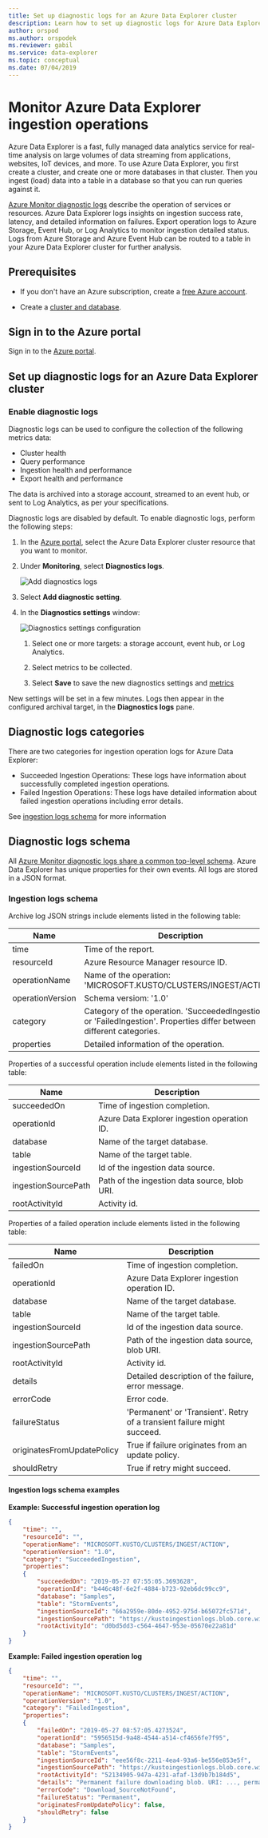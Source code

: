 ```yaml
---
title: Set up diagnostic logs for an Azure Data Explorer cluster
description: Learn how to set up diagnostic logs for Azure Data Explorer to monitor ingestion operations.
author: orspod
ms.author: orspodek
ms.reviewer: gabil
ms.service: data-explorer
ms.topic: conceptual
ms.date: 07/04/2019
---
```


# Monitor Azure Data Explorer ingestion operations

Azure Data Explorer is a fast, fully managed data analytics service for real-time analysis on large volumes of data streaming from applications, websites, IoT devices, and more. To use Azure Data Explorer, you first create a cluster, and create one or more databases in that cluster. Then you ingest (load) data into a table in a database so that you can run queries against it. 

[Azure Monitor diagnostic logs](/azure/azure-monitor/platform/diagnostic-logs-overview) describe the operation of services or resources. Azure Data Explorer logs insights on ingestion success rate, latency, and detailed information on failures. Export operation logs to Azure Storage, Event Hub, or Log Analytics to monitor ingestion detailed status. Logs from Azure Storage and Azure Event Hub can be routed to a table in your Azure Data Explorer cluster for further analysis.

## Prerequisites

* If you don't have an Azure subscription, create a [free Azure account](https://azure.microsoft.com/free/).

* Create a [cluster and database](create-cluster-database-portal.md).

## Sign in to the Azure portal

Sign in to the [Azure portal](https://portal.azure.com/).

## Set up diagnostic logs for an Azure Data Explorer cluster

### Enable diagnostic logs

Diagnostic logs can be used to configure the collection of the following metrics data:
* Cluster health
* Query performance
* Ingestion health and performance
* Export health and performance  

The data is archived into a storage account, streamed to an event hub, or sent to Log Analytics, as per your specifications.

Diagnostic logs are disabled by default. To enable diagnostic logs, perform the following steps:

1. In the [Azure portal](https://portal.azure.com), select the Azure Data Explorer cluster resource that you want to monitor.

1. Under **Monitoring**, select **Diagnostics logs**.
  
    ![Add diagnostics logs](media/using-diagnostic-logs/add-diagnostic-logs.PNG)

1. Select **Add diagnostic setting**.

1. In the **Diagnostics settings** window:
 
    ![Diagnostics settings configuration](media/using-diagnostic-logs/configure-diagnostics-settings.PNG)

    1. Select one or more targets: a storage account, event hub, or Log Analytics.
    
    1. Select metrics to be collected.
    
    1. Select **Save** to save the new diagnostics settings and [metrics](using-metrics.md)

New settings will be set in a few minutes. Logs then appear in the configured archival target, in the **Diagnostics logs** pane.

## Diagnostic logs categories

There are two categories for ingestion operation logs for Azure Data Explorer:

* Succeeded Ingestion Operations: These logs have information about successfully completed ingestion operations.
* Failed Ingestion Operations: These logs have detailed information about failed ingestion operations including error details. 

See [ingestion logs schema](#ingestion-logs-schema) for more information

## Diagnostic logs schema

All [Azure Monitor diagnostic logs share a common top-level schema](/azure/azure-monitor/platform/diagnostic-logs-schema). Azure Data Explorer has unique properties for their own events. All logs are stored in a JSON format.

### Ingestion logs schema

Archive log JSON strings include elements listed in the following table:

|Name               |Description
|---                |---
|time               |Time of the report.
|resourceId         |Azure Resource Manager resource ID.
|operationName      |Name of the operation: 'MICROSOFT.KUSTO/CLUSTERS/INGEST/ACTION'.
|operationVersion   |Schema versiom: '1.0' 
|category           |Category of the operation. 'SucceededIngestion' or 'FailedIngestion'. Properties differ between different categories.
|properties         |Detailed information of the operation.

Properties of a successful operation include elements listed in the following table:

|Name               |Description
|---                |---
|succeededOn        |Time of ingestion completion.
|operationId        |Azure Data Explorer ingestion operation ID.
|database           |Name of the target database.
|table              |Name of the target table.
|ingestionSourceId  |Id of the ingestion data source.
|ingestionSourcePath|Path of the ingestion data source, blob URI.
|rootActivityId     |Activity id.

Properties of a failed operation include elements listed in the following table:

|Name               |Description
|---                |---
|failedOn           |Time of ingestion completion.
|operationId        |Azure Data Explorer ingestion operation ID.
|database           |Name of the target database.
|table              |Name of the target table.
|ingestionSourceId  |Id of the ingestion data source.
|ingestionSourcePath|Path of the ingestion data source, blob URI.
|rootActivityId     |Activity id.
|details            |Detailed description of the failure, error message.
|errorCode          |Error code. 
|failureStatus      |'Permanent' or 'Transient'. Retry of a transient failure might succeed.
|originatesFromUpdatePolicy|True if failure originates from an update policy.
|shouldRetry        |True if retry might succeed.

#### Ingestion logs schema examples

**Example: Successful ingestion operation log**

```json
{
    "time": "",
    "resourceId": "",
    "operationName": "MICROSOFT.KUSTO/CLUSTERS/INGEST/ACTION",
    "operationVersion": "1.0",
    "category": "SucceededIngestion",
    "properties":
    {
        "succeededOn": "2019-05-27 07:55:05.3693628",
        "operationId": "b446c48f-6e2f-4884-b723-92eb6dc99cc9",
        "database": "Samples",
        "table": "StormEvents",
        "ingestionSourceId": "66a2959e-80de-4952-975d-b65072fc571d",
        "ingestionSourcePath": "https://kustoingestionlogs.blob.core.windows.net/sampledata/events8347293.json",
        "rootActivityId": "d0bd5dd3-c564-4647-953e-05670e22a81d"
    }
}
```

**Example: Failed ingestion operation log**

```json
{
    "time": "",
    "resourceId": "",
    "operationName": "MICROSOFT.KUSTO/CLUSTERS/INGEST/ACTION",
    "operationVersion": "1.0",
    "category": "FailedIngestion",
    "properties":
    {
        "failedOn": "2019-05-27 08:57:05.4273524",
        "operationId": "5956515d-9a48-4544-a514-cf4656fe7f95",
        "database": "Samples",
        "table": "StormEvents",
        "ingestionSourceId": "eee56f8c-2211-4ea4-93a6-be556e853e5f",
        "ingestionSourcePath": "https://kustoingestionlogs.blob.core.windows.net/sampledata/events5725592.json",
        "rootActivityId": "52134905-947a-4231-afaf-13d9b7b184d5",
        "details": "Permanent failure downloading blob. URI: ..., permanentReason: Download_SourceNotFound, DownloadFailedException: 'Could not find file ...'",
        "errorCode": "Download_SourceNotFound",
        "failureStatus": "Permanent",
        "originatesFromUpdatePolicy": false,
        "shouldRetry": false
    }
}
```